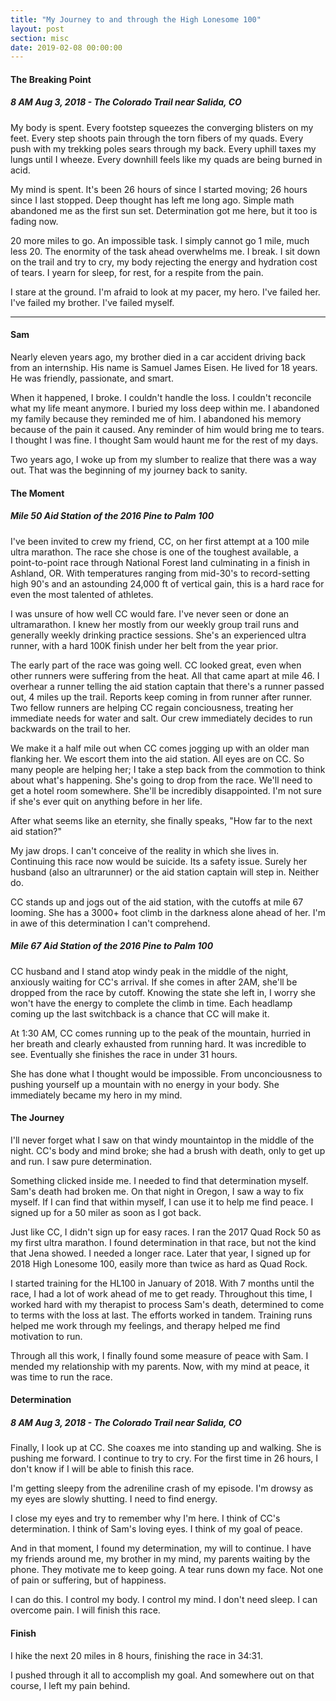 ```yaml
---
title: "My Journey to and through the High Lonesome 100"
layout: post
section: misc
date: 2019-02-08 00:00:00
---
```


#### The Breaking Point

##### 8 AM Aug 3, 2018 - The Colorado Trail near Salida, CO

My body is spent. Every footstep squeezes the converging blisters on my feet. Every step shoots pain through the torn fibers of my quads. Every push with my trekking poles sears through my back. Every uphill taxes my lungs until I wheeze. Every downhill feels like my quads are being burned in acid.

My mind is spent. It's been 26 hours of since I started moving; 26 hours since I last stopped. Deep thought has left me long ago. Simple math abandoned me as the first sun set. Determination got me here, but it too is fading now.

20 more miles to go. An impossible task. I simply cannot go 1 mile, much less 20. The enormity of the task ahead overwhelms me. I break. I sit down on the trail and try to cry, my body rejecting the energy and hydration cost of tears. I yearn for sleep, for rest, for a respite from the pain.

I stare at the ground. I'm afraid to look at my pacer, my hero. I've failed her. I've failed my brother. I've failed myself.

---

#### Sam

Nearly eleven years ago, my brother died in a car accident driving back from an internship. His name is Samuel James Eisen. He lived for 18 years. He was friendly, passionate, and smart.

When it happened, I broke. I couldn't handle the loss. I couldn't reconcile what my life meant anymore. I buried my loss deep within me. I abandoned my family because they reminded me of him. I abandoned his memory because of the pain it caused. Any reminder of him would bring me to tears. I thought I was fine. I thought Sam would haunt me for the rest of my days.

Two years ago, I woke up from my slumber to realize that there was a way out. That was the beginning of my journey back to sanity.

#### The Moment

##### Mile 50 Aid Station of the 2016 Pine to Palm 100

I've been invited to crew my friend, CC, on her first attempt at a 100 mile ultra marathon. The race she chose is one of the toughest available, a point-to-point race through National Forest land culminating in a finish in Ashland, OR. With temperatures ranging from mid-30's to record-setting high 90's and an astounding 24,000 ft of vertical gain, this is a hard race for even the most talented of athletes.

I was unsure of how well CC would fare. I've never seen or done an ultramarathon. I knew her mostly from our weekly group trail runs and generally weekly drinking practice sessions. She's an experienced ultra runner, with a hard 100K finish under her belt from the year prior.

The early part of the race was going well. CC looked great, even when other runners were suffering from the heat. All that came apart at mile 46. I overhear a runner telling the aid station captain that there's a runner passed out, 4 miles up the trail. Reports keep coming in from runner after runner. Two fellow runners are helping CC regain conciousness, treating her immediate needs for water and salt. Our crew immediately decides to run backwards on the trail to her.

We make it a half mile out when CC comes jogging up with an older man flanking her. We escort them into the aid station. All eyes are on CC. So many people are helping her; I take a step back from the commotion to think about what's happening. She's going to drop from the race. We'll need to get a hotel room somewhere. She'll be incredibly disappointed. I'm not sure if she's ever quit on anything before in her life.

After what seems like an eternity, she finally speaks, "How far to the next aid station?"

My jaw drops. I can't conceive of the reality in which she lives in. Continuing this race now would be suicide. Its a safety issue. Surely her husband (also an ultrarunner) or the aid station captain will step in. Neither do.

CC stands up and jogs out of the aid station, with the cutoffs at mile 67 looming. She has a 3000+ foot climb in the darkness alone ahead of her. I'm in awe of this determination I can't comprehend.

##### Mile 67 Aid Station of the 2016 Pine to Palm 100

CC husband and I stand atop windy peak in the middle of the night, anxiously waiting for CC's arrival. If she comes in after 2AM, she'll be dropped from the race by cutoff. Knowing the state she left in, I worry she won't have the energy to complete the climb in time. Each headlamp coming up the last switchback is a chance that CC will make it.

At 1:30 AM, CC comes running up to the peak of the mountain, hurried in her breath and clearly exhausted from running hard. It was incredible to see. Eventually she finishes the race in under 31 hours.

She has done what I thought would be impossible. From unconciousness to pushing yourself up a mountain with no energy in your body. She immediately became my hero in my mind.

#### The Journey

I'll never forget what I saw on that windy mountaintop in the middle of the night. CC's body and mind broke; she had a brush with death, only to get up and run. I saw pure determination.

Something clicked inside me. I needed to find that determination myself. Sam's death had broken me. On that night in Oregon, I saw a way to fix myself. If I can find that within myself, I can use it to help me find peace. I signed up for a 50 miler as soon as I got back.

Just like CC, I didn't sign up for easy races. I ran the 2017 Quad Rock 50 as my first ultra marathon. I found determination in that race, but not the kind that Jena showed. I needed a longer race. Later that year, I signed up for 2018 High Lonesome 100, easily more than twice as hard as Quad Rock.

I started training for the HL100 in January of 2018. With 7 months until the race, I had a lot of work ahead of me to get ready. Throughout this time, I worked hard with my therapist to process Sam's death, determined to come to terms with the loss at last. The efforts worked in tandem. Training runs helped me work through my feelings, and therapy helped me find motivation to run.

Through all this work, I finally found some measure of peace with Sam. I mended my relationship with my parents. Now, with my mind at peace, it was time to run the race.

#### Determination

##### 8 AM Aug 3, 2018 - The Colorado Trail near Salida, CO

Finally, I look up at CC. She coaxes me into standing up and walking. She is pushing me forward. I continue to try to cry. For the first time in 26 hours, I don't know if I will be able to finish this race.

I'm getting sleepy from the adreniline crash of my episode. I'm drowsy as my eyes are slowly shutting. I need to find energy.

I close my eyes and try to remember why I'm here. I think of CC's determination. I think of Sam's loving eyes. I think of my goal of peace.

And in that moment, I found my determination, my will to continue. I have my friends around me, my brother in my mind, my parents waiting by the phone. They motivate me to keep going. A tear runs down my face. Not one of pain or suffering, but of happiness.

I can do this. I control my body. I control my mind. I don't need sleep. I can overcome pain. I will finish this race.

#### Finish

I hike the next 20 miles in 8 hours, finishing the race in 34:31.

I pushed through it all to accomplish my goal. And somewhere out on that course, I left my pain behind.
